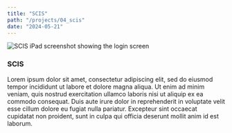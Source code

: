 ```yaml
---
title: "SCIS"
path: "/projects/04_scis"
date: "2024-05-21"
---
```


<imgwrapper style="{ background-color: #9d8978; }">
  <img src="/projects/scis.jpg" alt="SCIS iPad screenshot showing the login screen">
</imgwrapper>

### SCIS

Lorem ipsum dolor sit amet, consectetur adipiscing elit, sed do eiusmod tempor incididunt ut labore et dolore magna aliqua. Ut enim ad minim veniam, quis nostrud exercitation ullamco laboris nisi ut aliquip ex ea commodo consequat. Duis aute irure dolor in reprehenderit in voluptate velit esse cillum dolore eu fugiat nulla pariatur. Excepteur sint occaecat cupidatat non proident, sunt in culpa qui officia deserunt mollit anim id est laborum.
